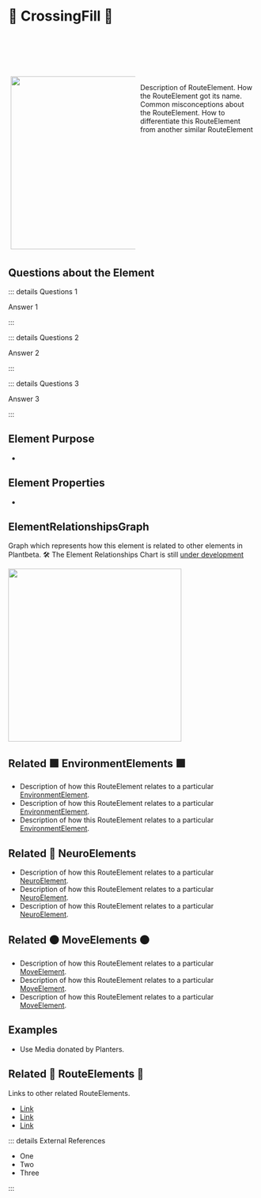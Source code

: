 # 🔺 <route>CrossingFill </route>🔺


<div style="display: flex; width: %100; margin-top: 100px;">
    <div style="margin: 5px; width: 50%">
        <img height="350" width="350" src="/Route/RouteImage.png"/>
    </div>
    <div style="margin: 5px; width: 50%">
        <p >Description of RouteElement. How the RouteElement got its name. Common misconceptions about the RouteElement. How to differentiate this RouteElement from another similar RouteElement</p>
    </div>
</div>

## Questions about the Element

::: details Questions 1

Answer 1

:::

::: details Questions 2

Answer 2

:::

::: details Questions 3

Answer 3

:::

## Element Purpose

- 

## Element Properties

- 

## ElementRelationshipsGraph

Graph which represents how this element is related to other elements in Plantbeta.
🛠 The Element Relationships Chart is still [under development](/development/ElementRelationshipDiagram)

<img height="350" width="350" src="/DirectedGraph_UndirectedGraph.png"/>

## Related 🟩<envi> EnvironmentElements </envi>🟩
- Description of how this RouteElement relates to a particular [EnvironmentElement](/reference/Environment/EnvironmentOverview).
- Description of how this RouteElement relates to a particular [EnvironmentElement](/reference/Environment/EnvironmentOverview).
- Description of how this RouteElement relates to a particular [EnvironmentElement](/reference/Environment/EnvironmentOverview).
## Related 💜 <neuro>NeuroElements</neuro>
- Description of how this RouteElement relates to a particular [<neuro>NeuroElement</neuro>](/reference/Neuro/NeuroOverview).
- Description of how this RouteElement relates to a particular [<neuro>NeuroElement</neuro>](/reference/Neuro/NeuroOverview).
- Description of how this RouteElement relates to a particular [<neuro>NeuroElement</neuro>](/reference/Neuro/NeuroOverview).

## Related 🟠<move> MoveElements </move>🟠
- Description of how this RouteElement relates to a particular [<move>MoveElement</move>](/reference/Move/MoveOverview).
- Description of how this RouteElement relates to a particular [<move>MoveElement</move>](/reference/Move/MoveOverview).
- Description of how this RouteElement relates to a particular [<move>MoveElement</move>](/reference/Move/MoveOverview).

## Examples

- Use Media donated by Planters. 

## Related 🔺 <route>RouteElements </route>🔺

Links to other related RouteElements. 

- [Link]()
- [Link]()
- [Link]()

::: details External References

- One
- Two
- Three

:::

